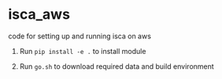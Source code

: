 # isca_aws #

code for setting up and running isca on aws

1. Run `pip install -e .` to install module

2. Run `go.sh` to download required data and build environment
